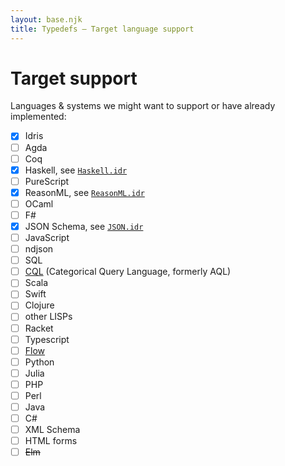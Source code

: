 ```yaml
---
layout: base.njk
title: Typedefs — Target language support
---
```


<!-- hide the dots on the checklist fox extra good looks -->
<style>li { list-style-type: none; }</style>

# Target support

Languages & systems we might want to support or have already implemented:

- [x] Idris
- [ ] Agda
- [ ] Coq
- [x] Haskell, see [`Haskell.idr`](https://github.com/typedefs/typedefs/blob/master/src/Backend/Haskell.idr)
- [ ] PureScript
- [x] ReasonML, see [`ReasonML.idr`](https://github.com/typedefs/typedefs/blob/master/src/Backend/ReasonML.idr)
- [ ] OCaml
- [ ] F#
- [x] JSON Schema, see [`JSON.idr`](https://github.com/typedefs/typedefs/blob/master/src/Backend/JSON.idr)
- [ ] JavaScript
- [ ] ndjson
- [ ] SQL
- [ ] [CQL](http://catinf.com/) (Categorical Query Language, formerly AQL)
- [ ] Scala
- [ ] Swift
- [ ] Clojure
- [ ] other LISPs
- [ ] Racket
- [ ] Typescript
- [ ] [Flow](https://flow.org/)
- [ ] Python
- [ ] Julia
- [ ] PHP
- [ ] Perl
- [ ] Java
- [ ] C#
- [ ] XML Schema
- [ ] HTML forms
- [ ] ~~Elm~~
